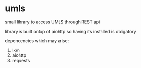 # umls
small library to access UMLS through REST api

library is built ontop of aiohttp so having its installed is obligatory

dependencies which may arise: 
1. lxml
2. aiohttp
3. requests

